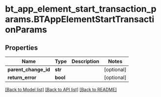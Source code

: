 # bt_app_element_start_transaction_params.BTAppElementStartTransactionParams

## Properties
Name | Type | Description | Notes
------------ | ------------- | ------------- | -------------
**parent_change_id** | **str** |  | [optional] 
**return_error** | **bool** |  | [optional] 

[[Back to Model list]](../README.md#documentation-for-models) [[Back to API list]](../README.md#documentation-for-api-endpoints) [[Back to README]](../README.md)


